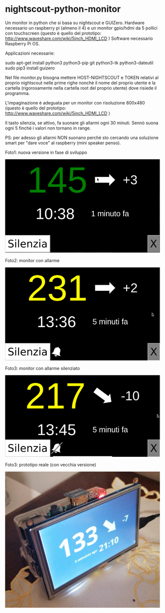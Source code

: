 # nightscout-python-monitor
Un monitor in python che si basa su nightscout e GUIZero. 
Hardware necessario un raspberry pi (almeno il 4) e un monitor gpio/hdmi da 5 pollici con touchscreen (questo è quello del prototipo: http://www.waveshare.com/wiki/5inch_HDMI_LCD )
Software necessario Raspberry Pi OS.

Applicazioni necessarie:

sudo apt-get install python3 python3-pip git python3-tk python3-dateutil
sudo pip3 install guizero

Nel file monitor.py bisogna mettere HOST-NIGHTSCOUT e TOKEN relativi al proprio nightscout nelle prime righe nonchè il nome del proprio utente e la cartella (rigorosamente nella cartella root del proprio utente) dove risiede il programma.

L'impaginazione è adeguata per un monitor con risoluzione 800x480 (questo è quello del prototipo: http://www.waveshare.com/wiki/5inch_HDMI_LCD )

Il tasto silenzia, se attivo, fa suonare gli allarmi ogni 30 minuti. Sennò suona ogni 5 finchè i valori non tornano in range.

PS: per adesso gli allarmi NON suonano perchè sto cercando una soluzione smart per "dare voce" al raspberry (mini speaker penso).

Foto1: nuova versione in fase di sviluppo

![Screenshot](screenshot.png)

Foto2: monitor con allarme

![Screenshot](screenshot3.png)

Foto3: monitor con allarme silenziato

![Screenshot](screenshot4.png)

Foto3: prototipo reale (con vecchia versione)

![Screenshot](screenshot2.png)


